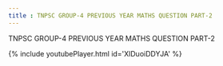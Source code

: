 ```yaml
---
title : TNPSC GROUP-4 PREVIOUS YEAR MATHS QUESTION PART-2
---
```


TNPSC GROUP-4 PREVIOUS YEAR MATHS QUESTION PART-2



{% include youtubePlayer.html id='XlDuoiDDYJA' %}
